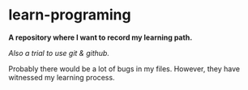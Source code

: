 # learn-programing

**A repository where I want to record my learning path.**

*Also a trial to use git & github.*  

Probably there would be a lot of bugs in my files. However, they have witnessed my learning process. 